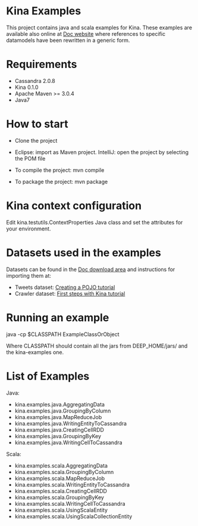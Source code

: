 Kina Examples
=============

This project contains java and scala examples for Kina. These examples are
available also online at [Doc website](http://wordpress.dev.strat.io/examples/) where references to
specific datamodels have been rewritten in a generic form.


Requirements
============

  * Cassandra 2.0.8
  * Kina 0.1.0
  * Apache Maven >= 3.0.4
  * Java7


How to start
============

  * Clone the project

  * Eclipse: import as Maven project. IntelliJ: open the project by selecting the POM file

  * To compile the project:
        mvn compile

  * To package the project:
        mvn package


Kina context configuration
==========================

Edit kina.testutils.ContextProperties Java class and set the attributes for your environment.


Datasets used in the examples
=============================

Datasets can be found in the [Doc download area](http://docs.dev.strat.io/doc/tutorials/datasets/)
and instructions for importing them at:

  * Tweets dataset: [Creating a POJO tutorial](http://wordpress.dev.strat.io/devguides/tutorials/creating-a-pojo-for-stratio-kina/#creatingDataModel)
  * Crawler dataset: [First steps with Kina tutorial](http://wordpress.dev.strat.io/devguides/tutorials/first-steps-with-stratio-kina/#__RefHeading__2448_21369393)


Running an example
==================

  java -cp $CLASSPATH ExampleClassOrObject

Where CLASSPATH should contain all the jars from DEEP_HOME/jars/ and the kina-examples one.


List of Examples
================

Java:

  * kina.examples.java.AggregatingData
  * kina.examples.java.GroupingByColumn
  * kina.examples.java.MapReduceJob
  * kina.examples.java.WritingEntityToCassandra
  * kina.examples.java.CreatingCellRDD
  * kina.examples.java.GroupingByKey
  * kina.examples.java.WritingCellToCassandra

Scala:

  * kina.examples.scala.AggregatingData
  * kina.examples.scala.GroupingByColumn
  * kina.examples.scala.MapReduceJob
  * kina.examples.scala.WritingEntityToCassandra
  * kina.examples.scala.CreatingCellRDD
  * kina.examples.scala.GroupingByKey
  * kina.examples.scala.WritingCellToCassandra
  * kina.examples.scala.UsingScalaEntity
  * kina.examples.scala.UsingScalaCollectionEntity
